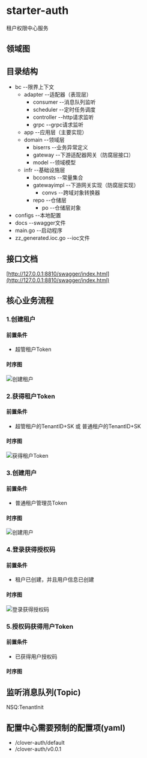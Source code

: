 # starter-auth

租户权限中心服务

## 领域图

## 目录结构

- bc --限界上下文
    - adapter --适配器（表现层）
        - consumer --消息队列监听
        - scheduler --定时任务调度
        - controller --http请求监听
        - grpc --grpc请求监听
    - app --应用层（主要实现）
    - domain --领域层
        - biserrs --业务异常定义
        - gateway --下游适配器网关（防腐层接口）
        - model --领域模型
    - infr --基础设施层
        - bcconsts --常量集合
        - gatewayimpl --下游网关实现（防腐层实现）
            - convs --跨域对象转换器
        - repo --仓储层
            - po --仓储层对象
- configs --本地配置
- docs --swagger文件
- main.go --启动程序
- zz_generated.ioc.go --ioc文件

## 接口文档

[http://127.0.0.1:8810/swagger/index.html](http://127.0.0.1:8810/swagger/index.html)

## 核心业务流程

### 1.创建租户

#### 前置条件

- 超管租户Token

#### 时序图

![创建租户](http://www.plantuml.com/plantuml/proxy?cache=no&src=https://raw.githubusercontent.com/zhanjunjie2019/clover/master/starter-auth/docs/puml/tenant_create.puml)

### 2.获得租户Token

#### 前置条件

- 超管租户的TenantID+SK 或 普通租户的TenantID+SK

#### 时序图

![获得租户Token](http://www.plantuml.com/plantuml/proxy?cache=no&src=https://raw.githubusercontent.com/zhanjunjie2019/clover/master/starter-auth/docs/puml/tenant_token_create.puml)

### 3.创建用户

#### 前置条件

- 普通租户管理员Token

#### 时序图

![创建用户](http://www.plantuml.com/plantuml/proxy?cache=no&src=https://raw.githubusercontent.com/zhanjunjie2019/clover/master/starter-auth/docs/puml/user_create.puml)

### 4.登录获得授权码

#### 前置条件

- 租户已创建，并且用户信息已创建

#### 时序图

![登录获得授权码](http://www.plantuml.com/plantuml/proxy?cache=no&src=https://raw.githubusercontent.com/zhanjunjie2019/clover/master/starter-auth/docs/puml/user_authorization_code.puml)

### 5.授权码获得用户Token

#### 前置条件

- 已获得用户授权码

#### 时序图

## 监听消息队列(Topic)

NSQ:TenantInit

## 配置中心需要预制的配置项(yaml)

- /clover-auth/default
- /clover-auth/v0.0.1
